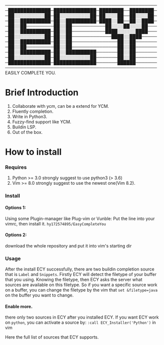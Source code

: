 ──────────────────────────────────────────────────
─██████████████─██████████████─████████──████████─
─██░░░░░░░░░░██─██░░░░░░░░░░██─██░░░░██──██░░░░██─
─██░░██████████─██░░██████████─████░░██──██░░████─
─██░░██─────────██░░██───────────██░░░░██░░░░██───
─██░░██████████─██░░██───────────████░░░░░░████───
─██░░░░░░░░░░██─██░░██─────────────████░░████─────
─██░░██████████─██░░██───────────────██░░██───────
─██░░██─────────██░░██───────────────██░░██───────
─██░░██████████─██░░██████████───────██░░██───────
─██░░░░░░░░░░██─██░░░░░░░░░░██───────██░░██───────
─██████████████─██████████████───────██████───────
──────────────────────────────────────────────────
              EASILY COMPLETE YOU.
# Brief Introduction
1. Collaborate with ycm, can be a extend for YCM.
2. Fluently completion.
3. Write in Python3.
4. Fuzzy-find support like YCM.
5. Buildin LSP.
6. Out of the box.

# How to install

### Requires

1. Python >= 3.0
strongly suggest to use python3 (> 3.6)
2. Vim >= 8.0
strongly suggest to use the newest one(Vim 8.2).

### Install

#### Options 1:
Using some Plugin-manager like Plug-vim or Vunble:
Put the line into your vimrc, then install it.
`hy172574895/EasyCompleteYou`

#### Options 2:

download the whole repository and put it into vim's starting dir

### Usage

After the install ECY successfully, there are two buildin completion source that
is `Label` and `Snippets`.
Firstly ECY will detect the filetype of your buffer that you using. Knowing the 
filetype, then ECY asks the server what sources are available on this filetype.
So if you want a specific source work on a buffer, you can change the filetype 
by the vim that `set &filetype=java` on the buffer you want to change.

#### Enable more.

there only two sources in ECY after you installed ECY. If you want ECY work
on `python`, you can activate a source by:
`:call ECY_Installer('Python')` in vim

Here the full list of sources that ECY supports. 

